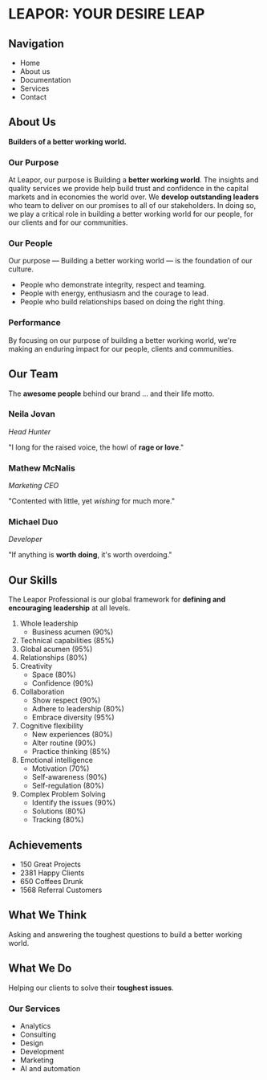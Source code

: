 # LEAPOR: YOUR DESIRE LEAP

## Navigation
- Home
- About us
- Documentation
- Services
- Contact

## About Us
**Builders of a better working world.**

### Our Purpose
At Leapor, our purpose is Building a **better working world**. The insights and quality services we provide help build trust and confidence in the capital markets and in economies the world over. We **develop outstanding leaders** who team to deliver on our promises to all of our stakeholders. In doing so, we play a critical role in building a better working world for our people, for our clients and for our communities.

### Our People
Our purpose — Building a better working world — is the foundation of our culture.
- People who demonstrate integrity, respect and teaming.
- People with energy, enthusiasm and the courage to lead.
- People who build relationships based on doing the right thing.

### Performance
By focusing on our purpose of building a better working world, we're making an enduring impact for our people, clients and communities.

## Our Team
The **awesome people** behind our brand ... and their life motto.

### Neila Jovan
*Head Hunter*

"I long for the raised voice, the howl of **rage or love**."

### Mathew McNalis
*Marketing CEO*

"Contented with little, yet *wishing* for much more."

### Michael Duo
*Developer*

"If anything is **worth doing**, it's worth overdoing."

## Our Skills
The Leapor Professional is our global framework for **defining and encouraging leadership** at all levels.

1. Whole leadership
   - Business acumen (90%)
2. Technical capabilities (85%)
3. Global acumen (95%)
4. Relationships (80%)
5. Creativity
   - Space (80%)
   - Confidence (90%)
6. Collaboration
   - Show respect (90%)
   - Adhere to leadership (80%)
   - Embrace diversity (95%)
7. Cognitive flexibility
   - New experiences (80%)
   - Alter routine (90%)
   - Practice thinking (85%)
8. Emotional intelligence
   - Motivation (70%)
   - Self-awareness (90%)
   - Self-regulation (80%)
9. Complex Problem Solving
   - Identify the issues (90%)
   - Solutions (80%)
   - Tracking (80%)

## Achievements
- 150 Great Projects
- 2381 Happy Clients
- 650 Coffees Drunk
- 1568 Referral Customers

## What We Think
Asking and answering the toughest questions to build a better working world.

## What We Do
Helping our clients to solve their **toughest issues**.

### Our Services
- Analytics
- Consulting
- Design
- Development
- Marketing
- AI and automation
